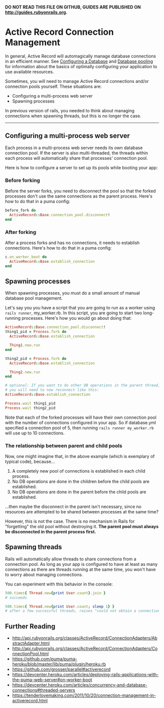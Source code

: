 **DO NOT READ THIS FILE ON GITHUB, GUIDES ARE PUBLISHED ON http://guides.rubyonrails.org.**

Active Record Connection Management
===================================

In general, Active Record will automagically manage database connections in an
efficient manner. See [Configuring a Database](/configuring.html#configuring-a-database)
and [Database pooling](configuring.html#database-pooling) for information about the
basics of optimally configuring your application to use available resources.

Sometimes, you will need to manage Active Record connections and/or connection
pools yourself. These situations are:

* Configuring a multi-process web server
* Spawning processes

In previous version of rails, you needed to think about managing connections when
spawning threads, but this is no longer the case.

--------------------------------------------------------------------------------

Configuring a multi-process web server
--------------------------------------

Each process in a multi-process web server needs its own database connection pool.
If the server is also multi-threaded, the threads within each process will automatically
share that processes' connection pool.

Here is how to configure a server to set up its pools while booting your app:

### Before forking

Before the server forks, you need to disconnect the pool so that the forked processes
don't use the same connections as the parent process.
Here's how to do that in a puma config:

```ruby
before_fork do
  ActiveRecord::Base.connection_pool.disconnect!
end
```

### After forking

After a process forks and has no connections, it needs to establish connections.
Here's how to do that in a puma config:

```ruby
c.on_worker_boot do
  ActiveRecord::Base.establish_connection
end
```

Spawning processes
------------------

When spawning processes, you must do a small amount of manual database pool management.

Let's say you you have a script that you are going to run as a worker using `rails runner`,
my_worker.rb. In this script, you are going to start two long-running processes.
Here's how you would go about doing that:

```ruby
ActiveRecord::Base.connection_pool.disconnect!
thing1_pid = Process.fork do
  ActiveRecord::Base.establish_connection

  Thing1.new.run
end

thing2_pid = Process.fork do
  ActiveRecord::Base.establish_connection

  Thing2.new.run
end

# optional: If you want to do other DB operations in the parent thread,
# you will need to now reconnect like this:
ActiveRecord::Base.establish_connection

Process.wait thing1_pid
Process.wait thing2_pid
```

Note that each of the forked processes will have their own connection pool with
the number of connections configured in your app. So if database.yml specified a
connection pool of 5, then running `rails runner my_worker.rb` will use up to 10
connections.

### The relationship between parent and child pools

Now, one might imagine that, in the above example (which is exemplary of
typical code), because...

1. A completely new pool of connections is established in each child process.
1. No DB operations are done in the children before the child pools are established.
1. No DB operations are done in the parent before the child pools are established.

...then maybe the disconnect in the parent isn't necessary, since no resources
are attempted to be shared between processes at the same time?

However, this is not the case. There is no mechanism in Rails for "forgetting"
the old pool without destroying it. **The parent pool must always be disconnected
in the parent process first.**


Spawning threads
----------------

Rails will automatically allow threads to share connections from a connection pool.
As long as your app is configured to have at least as many connections as there are
threads running at the same time, you won't have to worry about managing connections.

You can experiment with this behavior in the console:

```ruby
500.times{ Thread.new{print User.count}.join }
# succeeds

500.times{ Thread.new{print User.count; sleep 1} }
# after a few successful threads, raises "could not obtain a connection from the pool"
```

Further Reading
---------------
* http://api.rubyonrails.org/classes/ActiveRecord/ConnectionAdapters/AbstractAdapter.html
* http://api.rubyonrails.org/classes/ActiveRecord/ConnectionAdapters/ConnectionPool.html
* https://github.com/puma/puma-heroku/blob/master/lib/puma/plugin/heroku.rb
* https://github.com/grosser/parallel#activerecord
* https://devcenter.heroku.com/articles/deploying-rails-applications-with-the-puma-web-server#on-worker-boot
* https://devcenter.heroku.com/articles/concurrency-and-database-connections#threaded-servers
* https://tenderlovemaking.com/2011/10/20/connection-management-in-activerecord.html

